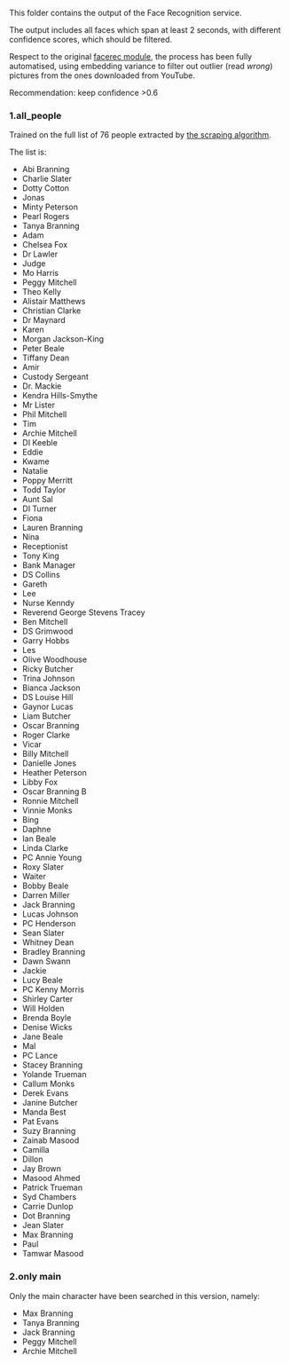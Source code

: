 This folder contains the output of the Face Recognition service.

The output includes all faces which span at least 2 seconds, with different confidence scores, which should be filtered.


Respect to the original [facerec module](https://git.io/facerec), the process has been fully automatised, using embedding variance to filter out outlier (read _wrong_) pictures from the ones downloaded from YouTube.

Recommendation: keep confidence >0.6

### 1.all_people

Trained on the full list of 76 people extracted by [the scraping algorithm]('../scraping').

The list is:
- Abi Branning
- Charlie Slater
- Dotty Cotton
- Jonas
- Minty Peterson
- Pearl Rogers
- Tanya Branning
- Adam
- Chelsea Fox
- Dr Lawler
- Judge
- Mo Harris
- Peggy Mitchell
- Theo Kelly
- Alistair Matthews
- Christian Clarke
- Dr Maynard
- Karen
- Morgan Jackson-King
- Peter Beale
- Tiffany Dean
- Amir
- Custody Sergeant
- Dr. Mackie
- Kendra Hills-Smythe
- Mr Lister
- Phil Mitchell
- Tim
- Archie Mitchell
- DI Keeble
- Eddie
- Kwame
- Natalie
- Poppy Merritt
- Todd Taylor
- Aunt Sal
- DI Turner
- Fiona
- Lauren Branning
- Nina
- Receptionist
- Tony King
- Bank Manager
- DS Collins
- Gareth
- Lee
- Nurse Kenndy
- Reverend George Stevens Tracey
- Ben Mitchell
- DS Grimwood
- Garry Hobbs
- Les
- Olive Woodhouse
- Ricky Butcher
- Trina Johnson
- Bianca Jackson
- DS Louise Hill
- Gaynor Lucas
- Liam Butcher
- Oscar Branning
- Roger Clarke
- Vicar
- Billy Mitchell
- Danielle Jones
- Heather Peterson
- Libby Fox
- Oscar Branning B
- Ronnie Mitchell
- Vinnie Monks
- Bing
- Daphne
- Ian Beale
- Linda Clarke
- PC Annie Young
- Roxy Slater
- Waiter
- Bobby Beale
- Darren Miller
- Jack Branning
- Lucas Johnson
- PC Henderson
- Sean Slater
- Whitney Dean
- Bradley Branning
- Dawn Swann
- Jackie
- Lucy Beale
- PC Kenny Morris
- Shirley Carter
- Will Holden
- Brenda Boyle
- Denise Wicks
- Jane Beale
- Mal
- PC Lance
- Stacey Branning
- Yolande Trueman
- Callum Monks
- Derek Evans
- Janine Butcher
- Manda Best
- Pat Evans
- Suzy Branning
- Zainab Masood
- Camilla
- Dillon
- Jay Brown
- Masood Ahmed
- Patrick Trueman
- Syd Chambers
- Carrie Dunlop
- Dot Branning
- Jean Slater
- Max Branning
- Paul
- Tamwar Masood

### 2.only main

Only the main character have been searched in this version, namely:
- Max Branning
- Tanya Branning
- Jack Branning
- Peggy Mitchell
- Archie Mitchell
